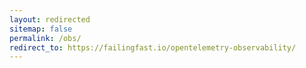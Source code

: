 ```yaml
---
layout: redirected
sitemap: false
permalink: /obs/
redirect_to: https://failingfast.io/opentelemetry-observability/
---
```

